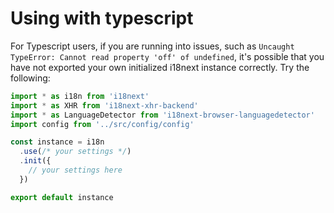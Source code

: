 # Using with typescript

For Typescript users, if you are running into issues, such as `Uncaught TypeError: Cannot read property 'off' of undefined`, it's possible that you have not exported your own initialized i18next instance correctly. Try the following:

```typescript
import * as i18n from 'i18next'
import * as XHR from 'i18next-xhr-backend'
import * as LanguageDetector from 'i18next-browser-languagedetector'
import config from '../src/config/config'

const instance = i18n
  .use(/* your settings */)
  .init({
    // your settings here
  })

export default instance
```

